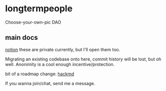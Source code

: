 # longtermpeople 
 Choose-your-own-pic DAO

## main docs
[notion](https://www.notion.so/xLTPx-030fbdd0a3a34d57a7c1acfdc9352d43)
these are private currently, but I'll open them too. 

Migrating an existing codebase onto here, commit history will be lost, but oh well. Anonimity is a cool enough incentive/protection.

bit of a roadmap change: [hackmd](https://hackmd.io/94ZHVfvpRuS1zdplscum5Q)

If you wanna join/chat, send me a message.


